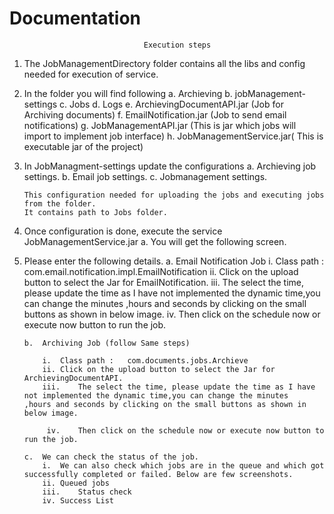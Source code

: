 # Documentation
                                  Execution steps
1.	The  JobManagementDirectory folder contains all the libs and config needed for execution of  service.

2.	In the folder you will find following 
        a.	Archieving 
        b.	jobManagement-settings
        c.	Jobs
        d.	Logs
        e.	ArchievingDocumentAPI.jar  (Job for Archiving documents)
        f.	EmailNotification.jar  (Job to send email notifications)
        g.	JobManagementAPI.jar (This is jar which jobs will import to implement job interface)
        h.	JobManagementService.jar( This is executable jar of the project)
3.	In JobManagment-settings update the configurations
        a.	Archieving job settings.
        b.	Email job settings.
        c.	Jobmanagement settings.
        
        This configuration needed for uploading the jobs and executing jobs from the folder. 
        It contains path to Jobs folder.

 4.	Once configuration is done, execute the service JobManagementService.jar
        a.	You will get the following screen.
 5.	Please enter the following details.
        a.	Email Notification Job
            i.	Class path : com.email.notification.impl.EmailNotification
            ii.	Click on the upload button to select the Jar for EmailNotification.
            iii.	The select the time, please update the time as I have not implemented the dynamic time,you can change the minutes ,hours and seconds by clicking on the small buttons as shown in below image.
            iv.	Then click on the schedule now or execute now button to run the job.
 
        b.	Archiving Job (follow Same steps)

            i.	Class path :   com.documents.jobs.Archieve
            ii.	Click on the upload button to select the Jar for ArchievingDocumentAPI.
            iii.	The select the time, please update the time as I have not implemented the dynamic time,you can change the minutes     ,hours and seconds by clicking on the small buttons as shown in below image.

             iv.	Then click on the schedule now or execute now button to run the job.

        c.	We can check the status of the job. 
            i.	We can also check which jobs are in the queue and which got successfully completed or failed. Below are few screenshots.
            ii.	Queued jobs
            iii.	Status check 
            iv.	Success List
 
